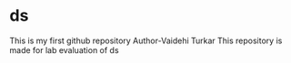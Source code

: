 # ds
This is my first github repository
Author-Vaidehi Turkar
This repository is made for lab evaluation of ds

